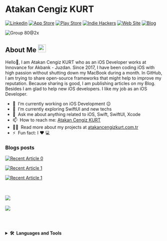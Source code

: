 # Atakan Cengiz KURT

[![Linkedin](https://img.shields.io/badge/-Linkedin-blue?style=flat-square0&logo=Linkedin&link=https://www.linkedin.com/in/atakancengizkurt)](https://www.linkedin.com/in/atakancengizkurt)
[![App Store](https://img.shields.io/badge/-AppStore-lightgray?style=flat-square0&logo=Apple&link=https://apps.apple.com/tr/developer/atakan-cengiz-kurt/id1480593937)](https://apps.apple.com/tr/developer/atakan-cengiz-kurt/id1480593937)
[![Play Store](https://img.shields.io/badge/-PlayStore-white?style=flat-square0&logo=Android&link=https://play.google.com/store/apps/developer?id=Atakan+Cengiz+KURT)](https://play.google.com/store/apps/developer?id=Atakan+Cengiz+KURT)
[![Indie Hackers](https://img.shields.io/badge/-IndieHackers-0e2439?style=flat-square0&logo=IndieHackers&link=https://www.indiehackers.com/atakancengizkurt)](https://www.indiehackers.com/atakancengizkurt)
[![Web Site](https://img.shields.io/badge/-Web%20Site-blue?style=flat-square0&logo=apple&link=https://www.atakancengizkurt.com.tr)](https://www.atakancengizkurt.com.tr)
[![Blog](https://img.shields.io/badge/Blog-white?style=flat-square0&logo=blogger&link=https://www.atakancengizkurt.com)](https://www.atakancengizkurt.com)


![Group 80@2x](https://user-images.githubusercontent.com/28401804/135274789-8ac4526c-4ca6-4745-bd20-0df0deb0dcc2.jpg)


## About Me <a href="https://www.atakancengizkurt.com.tr/"><img src="https://media.giphy.com/media/hvRJCLFzcasrR4ia7z/giphy.gif" width="25px"></a>
Hello👋, I am Atakan Cengiz KURT who as an iOS Developer works at Innovance for Akbank - Juzdan. Since 2017, I have been coding iOS with high passion without shutting down my MacBook during a month. In GitHub, I am trying to share open-source frameworks that might help to improve my reputation. Because sharing is good, I am publishing articles on my Blog. Besides  I am glad to help new iOS developers. I like my job as an iOS Developer.

- 🔭 &nbsp;I’m currently working on iOS Development :wink:
- 🌱 &nbsp;I’m currently exploring SwiftUI and new techs
- 💬 &nbsp;Ask me about anything related to iOS, Swift, SwiftUI, Xcode
- 📫 &nbsp;How to reach me: [Atakan Cengiz KURT](https://www.linkedin.com/in/atakancengizkurt)
- 👨‍💻 &nbsp;Read more about my projects at [atakancengizkurt.com.tr](https://www.atakancengizkurt.com.tr)
- ⚡ &nbsp;Fun fact: I :heart: 💻

### Blogs posts
<!-- BLOG-POST-LIST:START -->
 <a target="_blank" href="https://github-readme-medium-recent-article.vercel.app/medium/@atakancengizkurt/0"><img src="https://github-readme-medium-recent-article.vercel.app/medium/@atakancengizkurt/0" alt="Recent Article 0"> 

 <a target="_blank" href="https://github-readme-medium-recent-article.vercel.app/medium/@atakancengizkurt/1"><img src="https://github-readme-medium-recent-article.vercel.app/medium/@atakancengizkurt/1" alt="Recent Article 1">
  
 <a target="_blank" href="https://github-readme-medium-recent-article.vercel.app/medium/@atakancengizkurt/2"><img src="https://github-readme-medium-recent-article.vercel.app/medium/@atakancengizkurt/2" alt="Recent Article 1"> 


<br></br>
<a href="https://github.com/atakancengizkurt/github-readme-stats">
  <img align="center" src="https://github-readme-stats.vercel.app/api?username=atakancengizkurt&show_icons=true&include_all_commits=true&count_private=true" />
</a>
<br></br>
<a href="https://github.com/atakancengizkurt/github-readme-stats">
  <img align="center" src="https://github-readme-stats.vercel.app/api/top-langs/?username=atakancengizkurt&layout=compact" />
</a>

<br></br>
<details>
  <summary><b>🛠️&nbsp;&nbsp;Languages&nbsp;and&nbsp;Tools</b></summary>
  <br/>
  <p align="left">
    <a href="https://swift.org/" target="_blank"> <img src="https://developer.apple.com/swift/images/swift-logo.svg" alt="swift" width="40" height="40"/> </a>
     <a href="https://developer.apple.com/xcode/" target="_blank"> <img src="https://developer.apple.com/design/human-interface-guidelines/macos/images/app-icon-realistic-materials_2x.png" alt="xcode" width="40" height="40"/> </a>
    <a href="https://postman.com" target="_blank"> <img src="https://www.vectorlogo.zone/logos/getpostman/getpostman-icon.svg" alt="postman" width="40" height="40"/> </a>
    <a href="https://www.jenkins.io" target="_blank"> <img src="https://www.vectorlogo.zone/logos/jenkins/jenkins-icon.svg" alt="jenkins" width="40" height="40"/> </a>
    </p>
</details>



